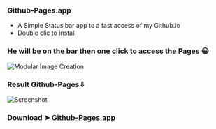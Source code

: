 ### Github-Pages.app
- A Simple Status bar app to a fast access of my Github.io
- Double clic to install
### He will be on the bar then one click to access the Pages 😀
![Modular Image Creation](https://i25.servimg.com/u/f25/18/50/18/69/captu517.png)
### Result Github-Pages⇩


![Screenshot](https://user-images.githubusercontent.com/6248794/213875838-10eb0357-17d1-4001-a512-729e91bdfee8.png)


### Download ➤ [Github-Pages.app](https://github.com/chris1111/Github-Pages.app/releases/tag/V3)


